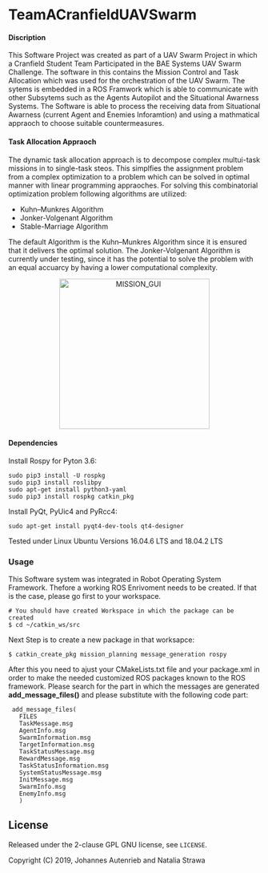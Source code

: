 # TeamACranfieldUAVSwarm

#### Discription
This Software Project was created as part of a UAV Swarm Project in which a Cranfield Student Team Participated in the BAE Systems UAV Swarm Challenge.
The software in this contains the Mission Control and Task Allocation which was used for the orchestration of the UAV Swarm. The sytems is embedded in a ROS Framwork which is able
to communicate with other Subsytems such as the Agents Autopilot and the Situational Awarness Systems. The Software is able to process the receiving data from Situational Awarness (current Agent and Enemies Inforamtion) and using a mathmatical appraoch to choose suitable countermeasures.

#### Task Allocation Appraoch

The dynamic task allocation approach is to decompose complex multui-task missions in to single-task steos. This simplfies the assignment problem from a complex optimization to a problem which can be solved in optimal manner with linear programming appraoches. For solving this combinatorial optimization problem following algorithms are utilized:
* Kuhn–Munkres Algorithm
* Jonker-Volgenant Algorithm
* Stable-Marriage Algorithm

The default Algorithm is the Kuhn–Munkres Algorithm since it is ensured that it delivers the optimal solution. The Jonker-Volgenant Algorithm is currently under testing, since it has the potential to solve the problem with an equal accuarcy by having a lower computational complexity.


<p align=center>
<img src="https://github.com/JohannesAutenrieb/TeamACranfieldUAVSwarm/blob/master/img/GUI_MISSION_OVERVIEW.png" alt="MISSION_GUI" height=300px>
</p>



#### Dependencies

Install Rospy for Pyton 3.6:

	sudo pip3 install -U rospkg
	sudo pip3 install roslibpy
	sudo apt-get install python3-yaml
	sudo pip3 install rospkg catkin_pkg

Install PyQt, PyUic4 and PyRcc4:

	sudo apt-get install pyqt4-dev-tools qt4-designer


Tested under Linux Ubuntu Versions 16.04.6 LTS and 18.04.2 LTS 

### Usage

This Software system was integrated in Robot Operating System Framework. Thefore a working ROS Enrivoment needs to be created. If that is the case, please go first to your workspace.

	# You should have created Workspace in which the package can be created
	$ cd ~/catkin_ws/src

Next Step is to create a new package in that worksapce:

	$ catkin_create_pkg mission_planning message_generation rospy

After this you need to ajust your CMakeLists.txt file and your package.xml in order to make the needed customized ROS packages known to the ROS framework. Please search for the part in which the messages are generated **add_message_files()**
and please substitute with the following code part:
	
	 add_message_files(
	   FILES
	   TaskMessage.msg
	   AgentInfo.msg
	   SwarmInformation.msg
	   TargetInformation.msg
	   TaskStatusMessage.msg
	   RewardMessage.msg
	   TaskStatusInformation.msg
	   SystemStatusMessage.msg
	   InitMessage.msg
	   SwarmInfo.msg
	   EnemyInfo.msg
	   )



License
-------

Released under the 2-clause GPL GNU license, see `LICENSE`.

Copyright (C) 2019, Johannes Autenrieb and Natalia Strawa
